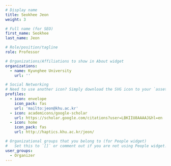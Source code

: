 ```yaml
---
# Display name
title: Seokhee Jeon
weight: 3

# Full name (for SEO)
first_name: Seokhee
last_name: Jeon

# Role/position/tagline
role: Professor

# Organizations/Affiliations to show in About widget
organizations:
  - name: Kyunghee University
    url: ''

# Social Networking
# Need to use another icon? Simply download the SVG icon to your `assets/media/icons/` folder.
profiles:
  - icon: envelope
    icon_pack: fas
    url: 'mailto:jeon@khu.ac.kr'
  - icon: academicons/google-scholar
    url: https://scholar.google.com/citations?user=LBKIIU8AAAAJ&hl=en
  - icon: home
    icon_pack: fas
    url: http://haptics.khu.ac.kr/jeon/

# Organizational groups that you belong to (for People widget)
#   Set this to `[]` or comment out if you are not using People widget.
user_groups:
  - Organizer
---
```

